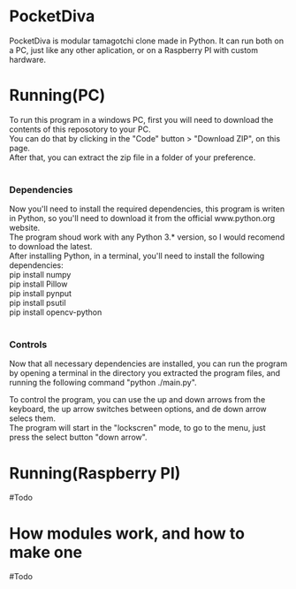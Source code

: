 # PocketDiva
  PocketDiva is modular tamagotchi clone made in Python. It can run both on a PC, just like any other aplication, or on a Raspberry PI with custom hardware.
  
# Running(PC)
 To run this program in a windows PC, first you will need to download the contents of this reposotory to your PC.<br>
 You can do that by clicking in the "Code" button > "Download ZIP", on this page.<br> After that, you can extract the zip file in a folder of your preference.<br>
<br>
<h3>Dependencies</h3>
 Now you'll need to install the required dependencies, this program is writen in Python, so you'll need to download it from the official www.python.org website.<br>
 The program shoud work with any Python 3.* version, so I would recomend to download the latest.<br>
 After installing Python, in a terminal, you'll need to install the following dependencies:<br>
 pip install numpy<br>
 pip install Pillow<br>
 pip install pynput<br>
 pip install psutil<br>
 pip install opencv-python<br>
<br>
<h3>Controls</h3>
Now that all necessary dependencies are installed, you can run the program by opening a terminal in the directory you extracted the program files, and running the following command "python ./main.py".

To control the program, you can use the up and down arrows from the keyboard, the up arrow switches between options, and de down arrow selecs them.<br>
The program will start in the "lockscren" mode, to go to the menu, just press the select button "down arrow".

# Running(Raspberry PI)
 #Todo

# How modules work, and how to make one
 #Todo
